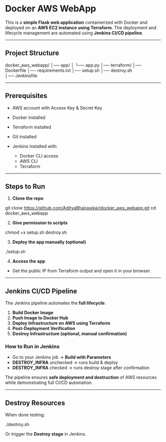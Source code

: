 # Docker AWS WebApp

This is a **simple Flask web application** containerized with Docker and deployed on an **AWS EC2 instance using Terraform**. The deployment and lifecycle management are automated using **Jenkins CI/CD pipeline**.

---

## Project Structure

docker_aws_webapp/
│── app/
│   └── app.py
│── terraform/
│── Dockerfile
│── requirements.txt
│── setup.sh
│── destroy.sh            
│── Jenkinsfile

---

## Prerequisites

* AWS account with Access Key & Secret Key
* Docker installed
* Terraform installed
* Git installed
* Jenkins installed with:

  * Docker CLI access
  * AWS CLI
  * Terraform

---

## Steps to Run

1. **Clone the repo**

git clone https://github.com/AdityaBhairawkar/docker_aws_webapp.git
cd docker_aws_webapp

2. **Give permission to scripts**

chmod +x setup.sh destroy.sh

3. **Deploy the app manually (optional)**

./setup.sh

4. **Access the app**

* Get the public IP from Terraform output and open it in your browser.

---

## Jenkins CI/CD Pipeline

The Jenkins pipeline automates the **full lifecycle**:

1. **Build Docker Image**
2. **Push Image to Docker Hub**
3. **Deploy Infrastructure on AWS using Terraform**
4. **Post-Deployment Verification**
5. **Destroy Infrastructure (optional, manual confirmation)**

### How to Run in Jenkins

* Go to your Jenkins job → **Build with Parameters**
* **DESTROY_INFRA** unchecked → runs build & deploy
* **DESTROY_INFRA** checked → runs destroy stage after confirmation

The pipeline ensures **safe deployment and destruction** of AWS resources while demonstrating full CI/CD automation.

---

## Destroy Resources

When done testing:

./destroy.sh

Or trigger the **Destroy stage** in Jenkins.